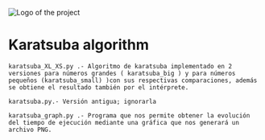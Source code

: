 ![Logo of the project](https://github.com/sukuzhanay/Karatsuba/blob/master/UEM-Logo.png)

# Karatsuba algorithm

```shell
karatsuba_XL_XS.py .- Algoritmo de karatsuba implementado en 2 versiones para números grandes ( karatsuba_big ) y para números pequeños (karatsuba_small) )con sus respectivas comparaciones, además se obtiene el resultado también por el intérprete.

karatsuba.py.- Versión antigua; ignorarla

karatsuba_graph.py .- Programa que nos permite obtener la evolución del tiempo de ejecución mediante una gráfica que nos generará un archivo PNG.
```
